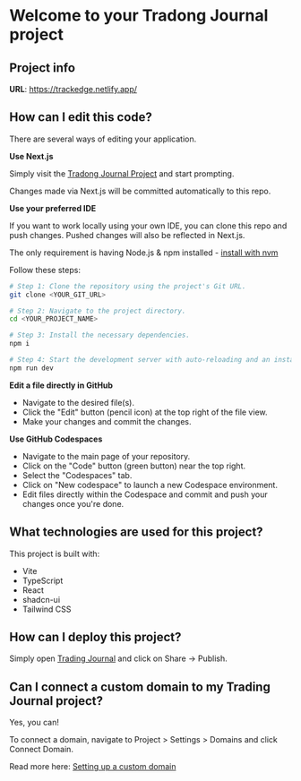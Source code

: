 # Welcome to your Tradong Journal project

## Project info

**URL**: https://trackedge.netlify.app/

## How can I edit this code?

There are several ways of editing your application.

**Use Next.js**

Simply visit the [Tradong Journal Project](https://trackedge.netlify.app/) and start prompting.

Changes made via Next.js will be committed automatically to this repo.

**Use your preferred IDE**

If you want to work locally using your own IDE, you can clone this repo and push changes. Pushed changes will also be reflected in Next.js.

The only requirement is having Node.js & npm installed - [install with nvm](https://github.com/nvm-sh/nvm#installing-and-updating)

Follow these steps:

```sh
# Step 1: Clone the repository using the project's Git URL.
git clone <YOUR_GIT_URL>

# Step 2: Navigate to the project directory.
cd <YOUR_PROJECT_NAME>

# Step 3: Install the necessary dependencies.
npm i

# Step 4: Start the development server with auto-reloading and an instant preview.
npm run dev
```

**Edit a file directly in GitHub**

- Navigate to the desired file(s).
- Click the "Edit" button (pencil icon) at the top right of the file view.
- Make your changes and commit the changes.

**Use GitHub Codespaces**

- Navigate to the main page of your repository.
- Click on the "Code" button (green button) near the top right.
- Select the "Codespaces" tab.
- Click on "New codespace" to launch a new Codespace environment.
- Edit files directly within the Codespace and commit and push your changes once you're done.

## What technologies are used for this project?

This project is built with:

- Vite
- TypeScript
- React
- shadcn-ui
- Tailwind CSS

## How can I deploy this project?

Simply open [Trading Journal](https://trackedge.netlify.app/) and click on Share -> Publish.

## Can I connect a custom domain to my Trading Journal project?

Yes, you can!

To connect a domain, navigate to Project > Settings > Domains and click Connect Domain.

Read more here: [Setting up a custom domain](https://trackedge.netlify.app/)
